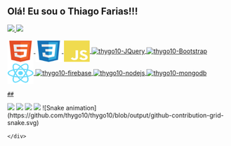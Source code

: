 ## Olá! Eu sou o Thiago Farias!!!
<div>
  <a href="https://github.com/thygo10">
  <img height="180em" src="https://github-readme-stats.vercel.app/api?username=thygo10&show_icons=true&theme=dracula&include_all_commits=true&count_private=true"/>
  <img height="120em" src="https://github-readme-stats.vercel.app/api/top-langs/?username=thygo10&layout=compact&langs_count=7&theme=dracula"/>
</div>
  
<div style="display: inline_block"><br>
  <img align="center" alt="thygo10-HTML" height="50" width="60" src="https://raw.githubusercontent.com/devicons/devicon/master/icons/html5/html5-original.svg">
  <img align="center" alt="thygo10-CSS" height="50" width="60" src="https://raw.githubusercontent.com/devicons/devicon/master/icons/css3/css3-original.svg">
	<img align="center" alt="thygo10-Js" height="50" width="60" src="https://raw.githubusercontent.com/devicons/devicon/master/icons/javascript/javascript-plain.svg">
  <img align="center" alt="thygo10-JQuery" height="50" width="60" src="https://cdn.jsdelivr.net/gh/devicons/devicon/icons/jquery/jquery-original-wordmark.svg">
  <img align="center" alt="thygo10-Bootstrap" height="50" width="60" src="https://cdn.jsdelivr.net/gh/devicons/devicon/icons/bootstrap/bootstrap-plain-wordmark.svg">
	<img align="center" alt="thygo10-React" height="50" width="60" src="https://raw.githubusercontent.com/devicons/devicon/master/icons/react/react-original.svg">
  <img align="center" alt="thygo10-firebase" height="50" width="60" src="https://cdn.jsdelivr.net/gh/devicons/devicon/icons/firebase/firebase-plain-wordmark.svg">
  <img align="center" alt="thygo10-nodejs" height="50" width="60" src="https://cdn.jsdelivr.net/gh/devicons/devicon/icons/nodejs/nodejs-original-wordmark.svg">
	<img align="center" alt="thygo10-mongodb" height="50" width="60" src="https://cdn.jsdelivr.net/gh/devicons/devicon/icons/mongodb/mongodb-original-wordmark.svg">
</div>
	
	##
	
<div> 
   <a href="https://www.linkedin.com/in/thygo10" target="_blank"><img src="https://img.shields.io/badge/-LinkedIn-%230077B5?style=for-the-badge&logo=linkedin&logoColor=white" target="_blank"></a> 
	 <a href="https://instagram.com/thygo10" target="_blank"><img src="https://img.shields.io/badge/-Instagram-%23E4405F?style=for-the-badge&logo=instagram&logoColor=white" target="_blank"></a>
 	 <a href = "mailto:thygo10@gmail.com"><img src="https://img.shields.io/badge/-Gmail-%23333?style=for-the-badge&logo=gmail&logoColor=white" target="_blank"></a>
   <a href="https://www.facebook.com/thygo10" target="_blank"><img src="https://img.shields.io/badge/Facebook-1877F2?style=for-the-badge&logo=facebook&logoColor=white" target="_black"></a>
  ![Snake animation](https://github.com/thygo10/thygo10/blob/output/github-contribution-grid-snake.svg)

	</div>
